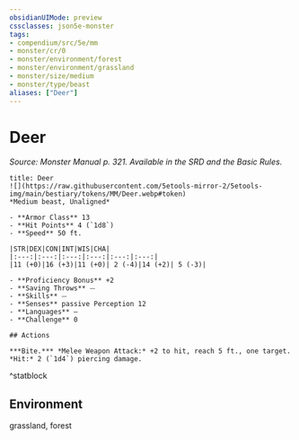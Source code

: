 ```yaml
---
obsidianUIMode: preview
cssclasses: json5e-monster
tags:
- compendium/src/5e/mm
- monster/cr/0
- monster/environment/forest
- monster/environment/grassland
- monster/size/medium
- monster/type/beast
aliases: ["Deer"]
---
```

# Deer
*Source: Monster Manual p. 321. Available in the SRD and the Basic Rules.*  


```ad-statblock
title: Deer
![](https://raw.githubusercontent.com/5etools-mirror-2/5etools-img/main/bestiary/tokens/MM/Deer.webp#token)
*Medium beast, Unaligned*

- **Armor Class** 13 
- **Hit Points** 4 (`1d8`) 
- **Speed** 50 ft.

|STR|DEX|CON|INT|WIS|CHA|
|:---:|:---:|:---:|:---:|:---:|:---:|
|11 (+0)|16 (+3)|11 (+0)| 2 (-4)|14 (+2)| 5 (-3)|

- **Proficiency Bonus** +2
- **Saving Throws** ⏤
- **Skills** ⏤
- **Senses** passive Perception 12
- **Languages** —
- **Challenge** 0

## Actions

***Bite.*** *Melee Weapon Attack:* +2 to hit, reach 5 ft., one target. *Hit:* 2 (`1d4`) piercing damage.
```
^statblock

## Environment

grassland, forest